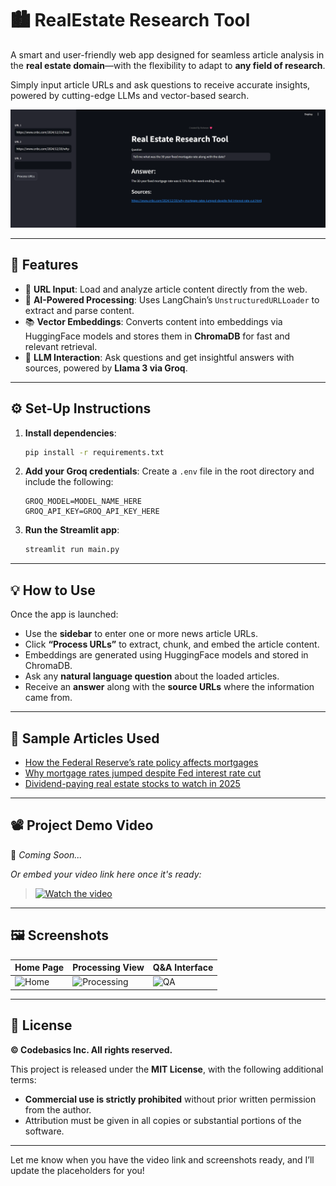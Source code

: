 # 🏙️ **RealEstate Research Tool**

A smart and user-friendly web app designed for seamless article analysis in the **real estate domain**—with the flexibility to adapt to **any field of research**.

Simply input article URLs and ask questions to receive accurate insights, powered by cutting-edge LLMs and vector-based search.

![Product Screenshot](resources/product%20screenshot.png)

---

## 🚀 Features

* 🔗 **URL Input**: Load and analyze article content directly from the web.
* 🧠 **AI-Powered Processing**: Uses LangChain’s `UnstructuredURLLoader` to extract and parse content.
* 📚 **Vector Embeddings**: Converts content into embeddings via HuggingFace models and stores them in **ChromaDB** for fast and relevant retrieval.
* 💬 **LLM Interaction**: Ask questions and get insightful answers with sources, powered by **Llama 3 via Groq**.

---

## ⚙️ Set-Up Instructions

1. **Install dependencies**:

   ```bash
   pip install -r requirements.txt
   ```

2. **Add your Groq credentials**:
   Create a `.env` file in the root directory and include the following:

   ```env
   GROQ_MODEL=MODEL_NAME_HERE
   GROQ_API_KEY=GROQ_API_KEY_HERE
   ```

3. **Run the Streamlit app**:

   ```bash
   streamlit run main.py
   ```

---

## 💡 How to Use

Once the app is launched:

* Use the **sidebar** to enter one or more news article URLs.
* Click **“Process URLs”** to extract, chunk, and embed the article content.
* Embeddings are generated using HuggingFace models and stored in ChromaDB.
* Ask any **natural language question** about the loaded articles.
* Receive an **answer** along with the **source URLs** where the information came from.

---

## 📰 Sample Articles Used

* [How the Federal Reserve’s rate policy affects mortgages](https://www.cnbc.com/2024/12/21/how-the-federal-reserves-rate-policy-affects-mortgages.html)
* [Why mortgage rates jumped despite Fed interest rate cut](https://www.cnbc.com/2024/12/20/why-mortgage-rates-jumped-despite-fed-interest-rate-cut.html)
* [Dividend-paying real estate stocks to watch in 2025](https://www.cnbc.com/2024/12/17/wall-street-sees-upside-in-2025-for-these-dividend-paying-real-estate-stocks.html)

---

## 📽️ Project Demo Video

🎥 *Coming Soon...*

*Or embed your video link here once it's ready:*

> [![Watch the video](resources/video-thumbnail.png)](https://your-demo-video-link.com)

---

## 🖼️ Screenshots

| Home Page                          | Processing View                          | Q\&A Interface                   |
| ---------------------------------- | ---------------------------------------- | -------------------------------- |
| ![Home](resources/screenshot1.png) | ![Processing](resources/screenshot2.png) | ![QA](resources/screenshot3.png) |

---

## 📄 License

**© Codebasics Inc. All rights reserved.**

This project is released under the **MIT License**, with the following additional terms:

* **Commercial use is strictly prohibited** without prior written permission from the author.
* Attribution must be given in all copies or substantial portions of the software.

---

Let me know when you have the video link and screenshots ready, and I’ll update the placeholders for you!

